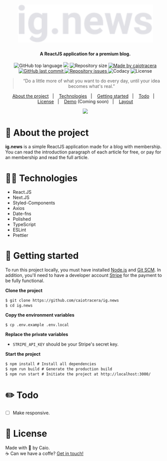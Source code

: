 <h1 align="center">
  <img src="./.github/logo.svg" height="120" />
</h1>

<h4 align="center">A ReactJS application for a premium blog.</h4>

<p align="center">
  <img alt="GitHub top language" src="https://img.shields.io/github/languages/top/caiotracera/ig.news?color=EBA417">
  <img src="https://img.shields.io/github/languages/count/caiotracera/ig.news?color=EBA417">
  <img alt="Repository size" src="https://img.shields.io/github/repo-size/caiotracera/ig.news?color=EBA417">
  <a href="https://www.linkedin.com/in/caiotracera/">
    <img alt="Made by caiotracera" src="https://img.shields.io/badge/made%20by-caiotracera-%230172B3?color=EBA417">
  </a>
  <br />
  <a href="https://github.com/caiotracera/ig.news/commits/master">
    <img alt="GitHub last commit" src="https://img.shields.io/github/last-commit/caiotracera/ig.news?color=EBA417">
  </a>
  <a href="https://github.com/caiotracera/ig.news/issues">
    <img alt="Repository issues" src="https://img.shields.io/github/issues/caiotracera/ig.news?color=EBA417">
  </a>
  <img alt="Codacy" src="https://img.shields.io/codacy/grade/1a8a5eeff3cb4593a28c3f1ddc68e71a?color=EBA417" />
  <img alt="License" src="https://img.shields.io/badge/license-MIT-brightgreen?color=EBA417"/>
</p>

<blockquote align="center">
“Do a little more of what you want to do every day, until your idea becomes what's real.”
</blockquote>

<p align="center">
  <a href="#rocket-about-the-project">About the project</a>&nbsp;&nbsp;&nbsp;|&nbsp;&nbsp;&nbsp;
  <a href="#man_technologist-technologies">Technologies</a>&nbsp;&nbsp;&nbsp;|&nbsp;&nbsp;&nbsp;
  <a href="#wrench-getting-started">Getting started</a>&nbsp;&nbsp;&nbsp;|&nbsp;&nbsp;&nbsp;
  <a href="#pencil2-todo">Todo</a>&nbsp;&nbsp;&nbsp;|&nbsp;&nbsp;&nbsp;
  <a href="#memo-license">License</a>&nbsp;&nbsp;&nbsp;|&nbsp;&nbsp;&nbsp;
  <a href="#" target="_blank" rel="noopener noreferrer">Demo</a> (Coming soon)&nbsp;&nbsp;&nbsp;|&nbsp;&nbsp;&nbsp;
  <a href="https://www.figma.com/file/yDkomtXdPfVtSxUeVCbmSb/ig.news-(Copy)?node-id=1%3A3" target="_blank" rel="noopener noreferrer">Layout</a>
</p>

<div align="center">
  <img src=".github/demo.gif"/>
</div>

# :rocket: About the project

<b>ig.news</b> is a simple ReactJS application made for a blog with membership. You can read the introduction paragraph of each article for free, or pay for an membership and read the full article.

# :man_technologist: Technologies

* React.JS
* Next.JS
* Styled-Components
* Axios
* Date-fns
* Polished
* TypeScript
* ESLint
* Prettier

# :wrench: Getting started

To run this project locally, you must have installed <a href="https://nodejs.org/en/" target="_blank">Node.js</a>
and <a href="https://git-scm.com/" target="_blank">Git SCM</a>. In addition, you'll need to have a developer account <a href="https://stripe.com/en-br" target="_blank">Stripe</a> for the payment to be fully functional.

<!-- In order to run this project, you must have installed <a href="https://nodejs.org/en/">Node.js</a>
and <a href="https://git-scm.com/">Git SCM</a>. If you met all the requirements, follow the instructions: -->

<b>Clone the project</b>

```shell
$ git clone https://github.com/caiotracera/ig.news
$ cd ig.news
```

<b>Copy the environment variables</b>

```shell
$ cp .env.example .env.local
```

<b>Replace the private variables</b>

* `STRIPE_API_KEY` should be your Stripe's secret key.

<b>Start the project</b>

```shell
$ npm install # Install all dependencies
$ npm run build # Generate the production build
$ npm run start # Initiate the project at http://localhost:3000/
```

# :pencil2: Todo
- [ ] Make responsive.

# :memo: License

Made with :sparkling_heart: by Caio.
<br />
:coffee: Can we have a coffe? <a href="https://www.linkedin.com/in/caiotracera/">Get in touch!</a>
